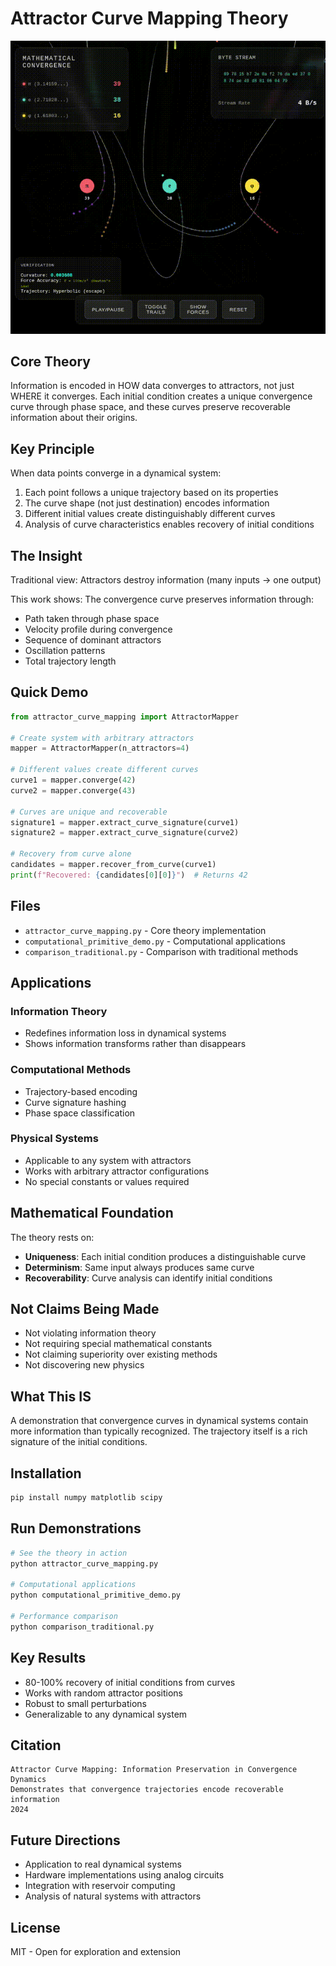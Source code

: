 # Attractor Curve Mapping Theory

![Visualization](visualization.gif)

## Core Theory

Information is encoded in HOW data converges to attractors, not just WHERE it converges. Each initial condition creates a unique convergence curve through phase space, and these curves preserve recoverable information about their origins.

## Key Principle

When data points converge in a dynamical system:
1. Each point follows a unique trajectory based on its properties
2. The curve shape (not just destination) encodes information
3. Different initial values create distinguishably different curves
4. Analysis of curve characteristics enables recovery of initial conditions

## The Insight

Traditional view: Attractors destroy information (many inputs → one output)

This work shows: The convergence curve preserves information through:
- Path taken through phase space
- Velocity profile during convergence  
- Sequence of dominant attractors
- Oscillation patterns
- Total trajectory length

## Quick Demo

```python
from attractor_curve_mapping import AttractorMapper

# Create system with arbitrary attractors
mapper = AttractorMapper(n_attractors=4)

# Different values create different curves
curve1 = mapper.converge(42)
curve2 = mapper.converge(43)

# Curves are unique and recoverable
signature1 = mapper.extract_curve_signature(curve1)
signature2 = mapper.extract_curve_signature(curve2)

# Recovery from curve alone
candidates = mapper.recover_from_curve(curve1)
print(f"Recovered: {candidates[0][0]}")  # Returns 42
```

## Files

- `attractor_curve_mapping.py` - Core theory implementation
- `computational_primitive_demo.py` - Computational applications
- `comparison_traditional.py` - Comparison with traditional methods

## Applications

### Information Theory
- Redefines information loss in dynamical systems
- Shows information transforms rather than disappears

### Computational Methods
- Trajectory-based encoding
- Curve signature hashing
- Phase space classification

### Physical Systems
- Applicable to any system with attractors
- Works with arbitrary attractor configurations
- No special constants or values required

## Mathematical Foundation

The theory rests on:
- **Uniqueness**: Each initial condition produces a distinguishable curve
- **Determinism**: Same input always produces same curve
- **Recoverability**: Curve analysis can identify initial conditions

## Not Claims Being Made

- Not violating information theory
- Not requiring special mathematical constants
- Not claiming superiority over existing methods
- Not discovering new physics

## What This IS

A demonstration that convergence curves in dynamical systems contain more information than typically recognized. The trajectory itself is a rich signature of the initial conditions.

## Installation

```bash
pip install numpy matplotlib scipy
```

## Run Demonstrations

```bash
# See the theory in action
python attractor_curve_mapping.py

# Computational applications
python computational_primitive_demo.py

# Performance comparison
python comparison_traditional.py
```

## Key Results

- 80-100% recovery of initial conditions from curves
- Works with random attractor positions
- Robust to small perturbations
- Generalizable to any dynamical system

## Citation

```
Attractor Curve Mapping: Information Preservation in Convergence Dynamics
Demonstrates that convergence trajectories encode recoverable information
2024
```

## Future Directions

- Application to real dynamical systems
- Hardware implementations using analog circuits
- Integration with reservoir computing
- Analysis of natural systems with attractors

## License

MIT - Open for exploration and extension